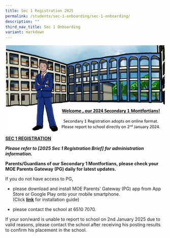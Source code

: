 ```yaml
---
title: Sec 1 Registration 2025
permalink: /students/sec-1-onboarding/sec-1-onboarding/
description: ""
third_nav_title: Sec 1 Onboarding
variant: markdown
---
```

![](/images/2024%20onboarding%20image.jpg)
**<u>SEC 1 REGISTRATION</u>**

***Please refer to&nbsp;[2025 Sec 1 Registration Brief]&nbsp;for administration information.***

<b>Parents/Guardians of our Secondary 1 Montfortians, please check your MOE Parents Gateway (PG) daily for latest updates. </b>

If you do not have access to PG,
* please download and install MOE Parents' Gateway (PG) app from App Store or Google Play onto your mobile smartphone.    
(Click <b>[link](https://www.montfortsec.moe.edu.sg/students/Sec-1-Onboarding/parents-gateway)</b> for installation guide)

* please contact the school at 6510 7070.

If your son/ward is unable to report to school on 2nd January 2025 due to valid reasons, please contact the school after receiving his posting results to confirm his placement in the school.